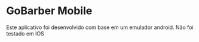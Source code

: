 # GoBarber Mobile

Este aplicativo foi desenvolvido com base em um emulador android.
Não foi testado em IOS
